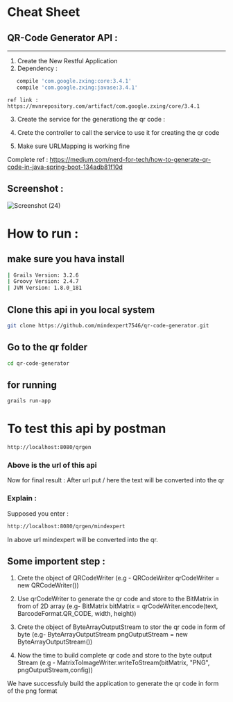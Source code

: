 # Cheat Sheet 

## QR-Code Generator API : 
******************************************************
1. Create the New Restful Application
2. Dependency : 

  ```bash
     compile 'com.google.zxing:core:3.4.1'
     compile 'com.google.zxing:javase:3.4.1'
```
	
	ref link : https://mvnrepository.com/artifact/com.google.zxing/core/3.4.1
	
3. Create the service for the generationg the qr code : 

4. Crete the controller to call the service to use it for creating the qr code 

5. Make sure URLMapping is working fine 

Complete ref : https://medium.com/nerd-for-tech/how-to-generate-qr-code-in-java-spring-boot-134adb81f10d

## Screenshot : 

![Screenshot (24)](https://github.com/mindexpert7546/qr-code-generator/assets/89348788/c628d51a-9d26-417e-a7c5-67e03434dc92)


# How to run : 

## make sure you hava install 
```bash
| Grails Version: 3.2.6
| Groovy Version: 2.4.7
| JVM Version: 1.8.0_181
```
## Clone this api in you local system 
```bash
git clone https://github.com/mindexpert7546/qr-code-generator.git
```
## Go to the qr folder 
```bash
cd qr-code-generator
```
## for running 
```bash
grails run-app
```
# To test this api by postman 
```bash
http://localhost:8080/qrgen
```
### Above is the url of this api 
Now for final result : After url put /<text> here the text will be converted into the qr 
### Explain : 
Supposed you enter : 
```bash
http://localhost:8080/qrgen/mindexpert
```
In above url mindexpert will be converted into the qr.


## Some importent step : 
1. Crete the object of QRCodeWriter (e.g -  QRCodeWriter qrCodeWriter = new QRCodeWriter())

2. Use qrCodeWriter to generate the qr code and store to the BitMatrix in from of 2D array (e.g-  BitMatrix bitMatrix = qrCodeWriter.encode(text, BarcodeFormat.QR_CODE, width, height))

3. Crete the object of ByteArrayOutputStream to stor the qr code in form of byte (e.g-  ByteArrayOutputStream pngOutputStream = new ByteArrayOutputStream())

4. Now the time to build complete qr code and store to the byte output Stream (e.g - MatrixToImageWriter.writeToStream(bitMatrix, "PNG", pngOutputStream,config))

We have successfuly build the application to generate the qr code in form of the png format 